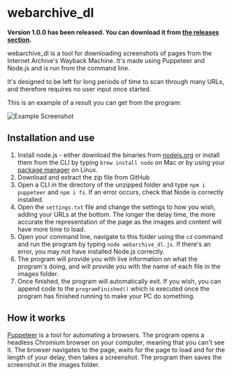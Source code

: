 # webarchive_dl

**Version 1.0.0 has been released. You can download it from [the releases section](https://github.com/sd0e/webarchive_dl/releases/tag/1.0.0).**

webarchive_dl is a tool for downloading screenshots of pages from the Internet Archive's Wayback Machine. It's made using Puppeteer and Node.js and is run from the command line.

It's designed to be left for long periods of time to scan through many URLs, and therefore requires no user input once started.

This is an example of a result you can get from the program:

![Example Screenshot](https://i.imgur.com/QZoSJ6m.jpg)

## Installation and use
1. Install node.js - either download the binaries from [nodejs.org](https://nodejs.org/en/download/) or install them from the CLI by typing `brew install node` on Mac or by using your [package manager](https://nodejs.org/en/download/package-manager/) on Linux.
2. Download and extract the zip file from GitHub
3. Open a CLI in the directory of the unzipped folder and type `npm i puppeteer` and `npm i fs`. If an error occurs, check that Node is correctly installed.
4. Open the `settings.txt` file and change the settings to how you wish, adding your URLs at the bottom. The longer the delay time, the more accurate the representation of the page as the images and content will have more time to load.
5. Open your command line, navigate to this folder using the `cd` command and run the program by typing `node webarchive_dl.js`. If there's an error, you may not have installed Node.js correctly.
6. The program will provide you with live information on what the program's doing, and will provide you with the name of each file in the images folder.
7. Once finished, the program will automatically exit. If you wish, you can append code to the `programFinished()` which is executed once the program has finished running to make your PC do something.

## How it works
[Puppeteer](https://developers.google.com/web/tools/puppeteer) is a tool for automating a browsers. The program opens a headless Chromium browser on your computer, meaning that you can't see it. The browser navigates to the page, waits for the page to load and for the length of your delay, then takes a screenshot. The program then saves the screenshot in the images folder.
